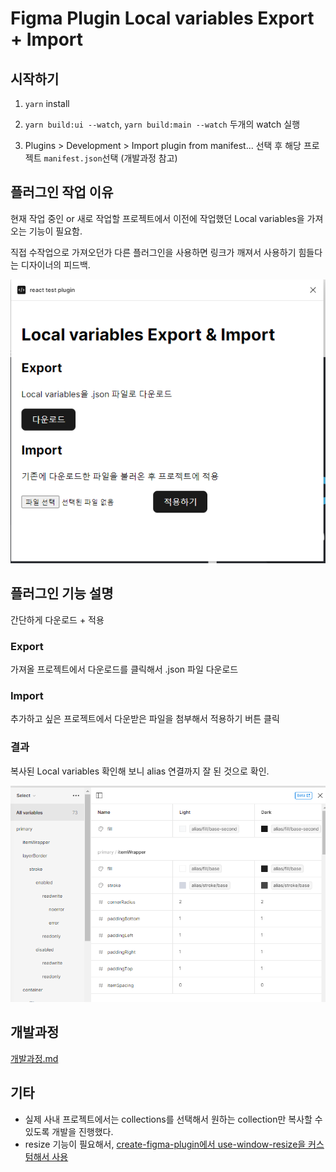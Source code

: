 # Figma Plugin Local variables Export + Import

## 시작하기

1. `yarn` install

2. `yarn build:ui --watch`, `yarn build:main --watch` 두개의 watch 실행

3. Plugins > Development > Import plugin from manifest... 선택 후 해당 프로젝트 `manifest.json`선택 (개발과정 참고)

## 플러그인 작업 이유

현재 작업 중인 or 새로 작업할 프로젝트에서 이전에 작업했던 Local variables을 가져오는 기능이 필요함.

직접 수작업으로 가져오던가 다른 플러그인을 사용하면 링크가 깨져서 사용하기 힘들다는 디자이너의 피드백.

<img src="./docs/plugin-result.png" alt="플러그인 실행화면" />

## 플러그인 기능 설명

간단하게 다운로드 + 적용

### Export

가져올 프로젝트에서 다운로드를 클릭해서 .json 파일 다운로드

### Import

추가하고 싶은 프로젝트에서 다운받은 파일을 첨부해서 적용하기 버튼 클릭

### 결과

복사된 Local variables 확인해 보니 alias 연결까지 잘 된 것으로 확인.

<img src="./docs/plugin-result-2.png" alt="복사된 Local variables" />

## 개발과정

[개발과정.md](./docs/개발과정.md)

## 기타

- 실제 사내 프로젝트에서는 collections를 선택해서 원하는 collection만 복사할 수 있도록 개발을 진행했다.
- resize 기능이 필요해서, [create-figma-plugin에서 use-window-resize을 커스텀해서 사용](https://github.com/yuanqing/create-figma-plugin/blob/main/packages/ui/src/hooks/use-window-resize.ts)
